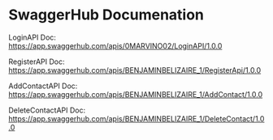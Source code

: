 # SwaggerHub Documenation 

LoginAPI Doc: https://app.swaggerhub.com/apis/0MARVINO02/LoginAPI/1.0.0 

RegisterAPI Doc: https://app.swaggerhub.com/apis/BENJAMINBELIZAIRE_1/RegisterApi/1.0.0

AddContactAPI Doc: https://app.swaggerhub.com/apis/BENJAMINBELIZAIRE_1/AddContact/1.0.0

DeleteContactAPI Doc: https://app.swaggerhub.com/apis/BENJAMINBELIZAIRE_1/DeleteContact/1.0.0

